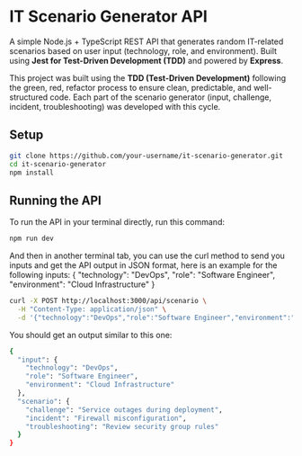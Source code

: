 # IT Scenario Generator API

A simple Node.js + TypeScript REST API that generates random IT-related scenarios based on user input (technology, role, and
environment). Built using **Jest for Test-Driven Development (TDD)** and powered by **Express**.

This project was built using the **TDD (Test-Driven Development)** following the green, red, refactor process to ensure clean, predictable, and well-structured code. Each part of the scenario generator (input, challenge, incident, troubleshooting) was developed with this cycle.

## Setup

```bash
git clone https://github.com/your-username/it-scenario-generator.git
cd it-scenario-generator
npm install
```

## Running the API
To run the API in your terminal directly, run this command:
```bash
npm run dev
```

And then in another terminal tab, you can use the curl method to send you inputs and get the API output in JSON format, here is an example for the following inputs: 
{
  "technology": "DevOps",
  "role": "Software Engineer",
  "environment": "Cloud Infrastructure"
}
```bash
curl -X POST http://localhost:3000/api/scenario \
  -H "Content-Type: application/json" \
  -d '{"technology":"DevOps","role":"Software Engineer","environment":"Cloud Infrastructure"}'
```

You should get an output similar to this one:
```bash
{
  "input": {
    "technology": "DevOps",
    "role": "Software Engineer",
    "environment": "Cloud Infrastructure"
  },
  "scenario": {
    "challenge": "Service outages during deployment",
    "incident": "Firewall misconfiguration",
    "troubleshooting": "Review security group rules"
  }
}
```